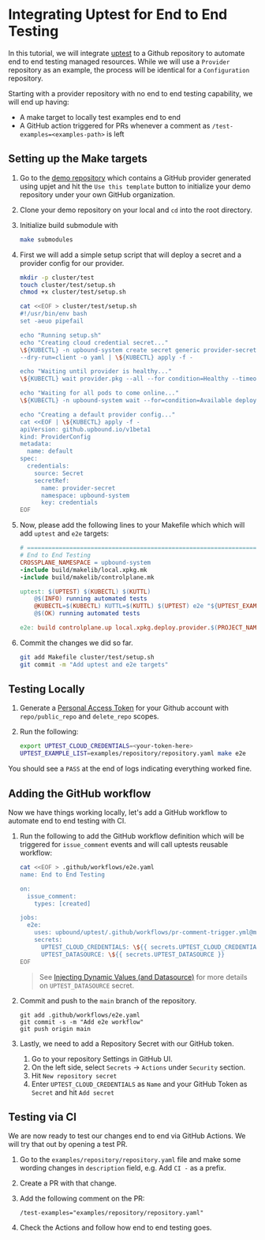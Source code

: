 # Integrating Uptest for End to End Testing

In this tutorial, we will integrate [uptest](https://github.com/upbound/uptest) to a Github repository to automate end to end
testing managed resources. While we will use a `Provider` repository as an example, the process will be identical for a
`Configuration` repository.

Starting with a provider repository with no end to end testing capability, we will end up having:
- A make target to locally test examples end to end
- A GitHub action triggered for PRs whenever a comment as `/test-examples=<examples-path>` is left

## Setting up the Make targets

1. Go to the [demo repository](https://github.com/upbound/demo-uptest-integration) which contains a GitHub provider
    generated using upjet and hit the `Use this template` button to initialize your demo repository under your own
	GitHub organization.
1. Clone your demo repository on your local and `cd` into the root directory.
2. Initialize build submodule with

	```bash
	make submodules
	```

4. First we will add a simple setup script that will deploy a secret and a provider config for our provider. 

	```bash
	mkdir -p cluster/test
	touch cluster/test/setup.sh
	chmod +x cluster/test/setup.sh

	cat <<EOF > cluster/test/setup.sh
	#!/usr/bin/env bash
	set -aeuo pipefail

	echo "Running setup.sh"
	echo "Creating cloud credential secret..."
	\${KUBECTL} -n upbound-system create secret generic provider-secret --from-literal=credentials="{\"token\":\"\${UPTEST_CLOUD_CREDENTIALS}\"}" \
	--dry-run=client -o yaml | \${KUBECTL} apply -f -

	echo "Waiting until provider is healthy..."
	\${KUBECTL} wait provider.pkg --all --for condition=Healthy --timeout 5m

	echo "Waiting for all pods to come online..."
	\${KUBECTL} -n upbound-system wait --for=condition=Available deployment --all --timeout=5m

	echo "Creating a default provider config..."
	cat <<EOF | \${KUBECTL} apply -f -
	apiVersion: github.upbound.io/v1beta1
	kind: ProviderConfig
	metadata:
	  name: default
	spec:
	  credentials:
	    source: Secret
	    secretRef:
	      name: provider-secret
	      namespace: upbound-system
	      key: credentials
	EOF
	```

5. Now, please add the following lines to your Makefile which which will add `uptest` and `e2e` targets:

	```Makefile
	# ====================================================================================
	# End to End Testing
	CROSSPLANE_NAMESPACE = upbound-system
	-include build/makelib/local.xpkg.mk
	-include build/makelib/controlplane.mk

	uptest: $(UPTEST) $(KUBECTL) $(KUTTL)
		@$(INFO) running automated tests
		@KUBECTL=$(KUBECTL) KUTTL=$(KUTTL) $(UPTEST) e2e "${UPTEST_EXAMPLE_LIST}" --setup-script=cluster/test/setup.sh || $(FAIL)
		@$(OK) running automated tests

	e2e: build controlplane.up local.xpkg.deploy.provider.$(PROJECT_NAME) uptest
	```

6. Commit the changes we did so far.

	```bash
	git add Makefile cluster/test/setup.sh
	git commit -m "Add uptest and e2e targets"
	```

## Testing Locally

1. Generate a [Personal Access Token](https://github.com/settings/tokens/new) for your Github account with
    `repo/public_repo` and `delete_repo` scopes.
2. Run the following:

	```bash
	export UPTEST_CLOUD_CREDENTIALS=<your-token-here>
	UPTEST_EXAMPLE_LIST=examples/repository/repository.yaml make e2e
	```

You should see a `PASS` at the end of logs indicating everything worked fine.

## Adding the GitHub workflow

Now we have things working locally, let's add a GitHub workflow to automate end to end testing with CI.

1. Run the following to add the GitHub workflow definition which will be triggered for `issue_comment` events and will call
uptests reusable workflow:

	```bash
	cat <<EOF > .github/workflows/e2e.yaml
	name: End to End Testing

	on:
	  issue_comment:
	    types: [created]

	jobs:
	  e2e:
	    uses: upbound/uptest/.github/workflows/pr-comment-trigger.yml@main
	    secrets:
	      UPTEST_CLOUD_CREDENTIALS: \${{ secrets.UPTEST_CLOUD_CREDENTIALS }}
	      UPTEST_DATASOURCE: \${{ secrets.UPTEST_DATASOURCE }}
	EOF
	```
	
   > See [Injecting Dynamic Values (and Datasource)](../README.md#injecting-dynamic-values-and-datasource) for more
   > details on `UPTEST_DATASOURCE` secret.

1. Commit and push to the `main` branch of the repository.

	```
	git add .github/workflows/e2e.yaml
	git commit -s -m "Add e2e workflow"
	git push origin main
	```

3. Lastly, we need to add a Repository Secret with our GitHub token.
	1. Go to your repository Settings in GitHub UI.
	2. On the left side, select `Secrets` -> `Actions` under `Security` section.
	3. Hit `New repository secret`
	4. Enter `UPTEST_CLOUD_CREDENTIALS` as `Name` and your GitHub Token as `Secret` and hit `Add secret`

## Testing via CI

We are now ready to test our changes end to end via GitHub Actions. We will try that out by opening a test PR.

1. Go to the `examples/repository/repository.yaml` file and make some wording changes in `description` field, e.g. 
   Add `CI -` as a prefix.
2. Create a PR with that change.
3. Add the following comment on the PR:

	```
	/test-examples="examples/repository/repository.yaml"
	```

4. Check the Actions and follow how end to end testing goes.

